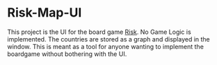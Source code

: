 # Risk-Map-UI

This project  is the UI for the board game [Risk](https://en.wikipedia.org/wiki/Risk_(game)). 
No Game Logic is implemented. The countries are stored as a graph and displayed in the window. 
This is meant as a tool for anyone wanting to implement the boardgame without bothering with the UI. 
